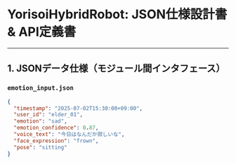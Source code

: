 # YorisoiHybridRobot: JSON仕様設計書 & API定義書

---

## 1. JSONデータ仕様（モジュール間インタフェース）

### `emotion_input.json`

```json
{
  "timestamp": "2025-07-02T15:30:00+09:00",
  "user_id": "elder_01",
  "emotion": "sad",
  "emotion_confidence": 0.87,
  "voice_text": "今日はなんだか寂しいな",
  "face_expression": "frown",
  "pose": "sitting"
}
